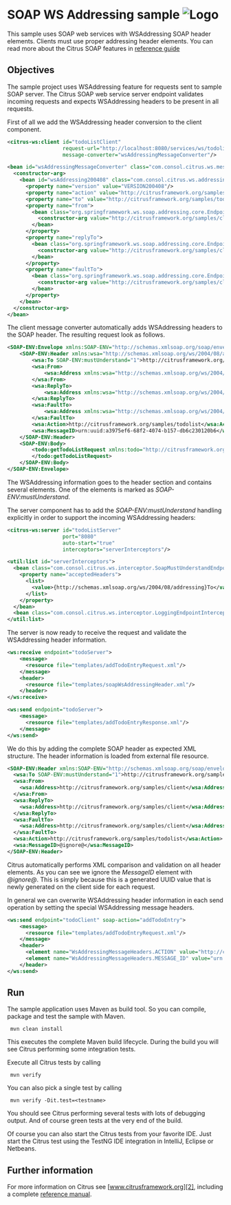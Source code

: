 SOAP WS Addressing sample ![Logo][1]
==============

This sample uses SOAP web services with WSAddressing SOAP header elements. Clients must use proper addressing header elements. 
You can read more about the Citrus SOAP features in [reference guide][4]

Objectives
---------

The sample project uses WSAddressing feature for requests sent to sample SOAP server. The Citrus SOAP web service
server endpoint validates incoming requests and expects WSAddressing headers to be present in all requests.

First of all we add the WSAddressing header conversion to the client component.

```xml
<citrus-ws:client id="todoListClient"
                  request-url="http://localhost:8080/services/ws/todolist"
                  message-converter="wsAddressingMessageConverter"/>

<bean id="wsAddressingMessageConverter" class="com.consol.citrus.ws.message.converter.WsAddressingMessageConverter">
  <constructor-arg>
    <bean id="wsAddressing200408" class="com.consol.citrus.ws.addressing.WsAddressingHeaders">
      <property name="version" value="VERSION200408"/>
      <property name="action" value="http://citrusframework.org/samples/todolist"/>
      <property name="to" value="http://citrusframework.org/samples/todolist"/>
      <property name="from">
        <bean class="org.springframework.ws.soap.addressing.core.EndpointReference">
          <constructor-arg value="http://citrusframework.org/samples/client"/>
        </bean>
      </property>
      <property name="replyTo">
        <bean class="org.springframework.ws.soap.addressing.core.EndpointReference">
          <constructor-arg value="http://citrusframework.org/samples/client"/>
        </bean>
      </property>
      <property name="faultTo">
        <bean class="org.springframework.ws.soap.addressing.core.EndpointReference">
          <constructor-arg value="http://citrusframework.org/samples/client/fault"/>
        </bean>
      </property>
    </bean>
  </constructor-arg>
</bean>
```
   
The client message converter automatically adds WSAddressing headers to the SOAP header. The resulting request look as follows.

```xml
<SOAP-ENV:Envelope xmlns:SOAP-ENV="http://schemas.xmlsoap.org/soap/envelope/">
    <SOAP-ENV:Header xmlns:wsa="http://schemas.xmlsoap.org/ws/2004/08/addressing">
        <wsa:To SOAP-ENV:mustUnderstand="1">http://citrusframework.org/samples/todolist</wsa:To>
        <wsa:From>
            <wsa:Address xmlns:wsa="http://schemas.xmlsoap.org/ws/2004/08/addressing">http://citrusframework.org/samples/client</wsa:Address>
        </wsa:From>
        <wsa:ReplyTo>
            <wsa:Address xmlns:wsa="http://schemas.xmlsoap.org/ws/2004/08/addressing">http://citrusframework.org/samples/client</wsa:Address>
        </wsa:ReplyTo>
        <wsa:FaultTo>
            <wsa:Address xmlns:wsa="http://schemas.xmlsoap.org/ws/2004/08/addressing">http://citrusframework.org/samples/client</wsa:Address>
        </wsa:FaultTo>
        <wsa:Action>http://citrusframework.org/samples/todolist</wsa:Action>
        <wsa:MessageID>urn:uuid:a3975ef6-68f2-4074-b157-db6c230120b6</wsa:MessageID>
    </SOAP-ENV:Header>
    <SOAP-ENV:Body>
        <todo:getTodoListRequest xmlns:todo="http://citrusframework.org/samples/todolist">
        </todo:getTodoListRequest>
    </SOAP-ENV:Body>
</SOAP-ENV:Envelope>
```

The WSAddressing information goes to the header section and contains several elements. One of the elements is marked as *SOAP-ENV:mustUnderstand*.

The server component has to add the *SOAP-ENV:mustUnderstand* handling explicitly in order to support the incoming WSAddressing headers:

```xml
<citrus-ws:server id="todoListServer"
                  port="8080"
                  auto-start="true"
                  interceptors="serverInterceptors"/>

<util:list id="serverInterceptors">
  <bean class="com.consol.citrus.ws.interceptor.SoapMustUnderstandEndpointInterceptor">
    <property name="acceptedHeaders">
      <list>
        <value>{http://schemas.xmlsoap.org/ws/2004/08/addressing}To</value>
      </list>
    </property>
  </bean>
  <bean class="com.consol.citrus.ws.interceptor.LoggingEndpointInterceptor"/>
</util:list>   
```
     
The server is now ready to receive the request and validate the WSAddressing header information. 

```xml
<ws:receive endpoint="todoServer">
    <message>
      <resource file="templates/addTodoEntryRequest.xml"/>
    </message>
    <header>
      <resource file="templates/soapWsAddressingHeader.xml"/>
    </header>
</ws:receive>

<ws:send endpoint="todoServer">
    <message>
      <resource file="templates/addTodoEntryResponse.xml"/>
    </message>
</ws:send>
```
        
We do this by adding the complete SOAP header as expected XML structure. The header information is loaded from external file resource.
         
```xml
<SOAP-ENV:Header xmlns:SOAP-ENV="http://schemas.xmlsoap.org/soap/envelope/" xmlns:wsa="http://schemas.xmlsoap.org/ws/2004/08/addressing">
  <wsa:To SOAP-ENV:mustUnderstand="1">http://citrusframework.org/samples/todolist</wsa:To>
  <wsa:From>
    <wsa:Address>http://citrusframework.org/samples/client</wsa:Address>
  </wsa:From>
  <wsa:ReplyTo>
    <wsa:Address>http://citrusframework.org/samples/client</wsa:Address>
  </wsa:ReplyTo>
  <wsa:FaultTo>
    <wsa:Address>http://citrusframework.org/samples/client</wsa:Address>
  </wsa:FaultTo>
  <wsa:Action>http://citrusframework.org/samples/todolist</wsa:Action>
  <wsa:MessageID>@ignore@</wsa:MessageID>
</SOAP-ENV:Header>     
```

Citrus automatically performs XML comparison and validation on all header elements. As you can see we ignore the *MessageID* element with *@ignore@*. This is 
simply because this is a generated UUID value that is newly generated on the client side for each request.

In general we can overwrite WSAddressing header information in each send operation by setting the special WSAddressing message headers.

```xml
<ws:send endpoint="todoClient" soap-action="addTodoEntry">
    <message>
      <resource file="templates/addTodoEntryRequest.xml"/>
    </message>
    <header>
      <element name="WsAddressingMessageHeaders.ACTION" value="http://citrusframework.org/samples/todolist/addTodoEntry"/>
      <element name="WsAddressingMessageHeaders.MESSAGE_ID" value="urn:uuid:citrus:randomUUID()"/>
    </header>
</ws:send>
```
        
Run
---------

The sample application uses Maven as build tool. So you can compile, package and test the
sample with Maven.
 
     mvn clean install
    
This executes the complete Maven build lifecycle. During the build you will see Citrus performing some integration tests.

Execute all Citrus tests by calling

     mvn verify

You can also pick a single test by calling

     mvn verify -Dit.test=<testname>

You should see Citrus performing several tests with lots of debugging output. 
And of course green tests at the very end of the build.

Of course you can also start the Citrus tests from your favorite IDE.
Just start the Citrus test using the TestNG IDE integration in IntelliJ, Eclipse or Netbeans.

Further information
---------

For more information on Citrus see [www.citrusframework.org][2], including
a complete [reference manual][3].

 [1]: https://citrusframework.org/img/brand-logo.png "Citrus"
 [2]: https://citrusframework.org
 [3]: https://citrusframework.org/reference/html/
 [4]: https://citrusframework.org/reference/html#soap
